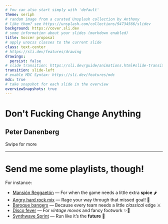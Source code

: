 ```yaml
---
# You can also start simply with 'default'
theme: seriph
# random image from a curated Unsplash collection by Anthony
# like them? see https://unsplash.com/collections/94734566/slidev
background: https://cover.sli.dev
# some information about your slides (markdown enabled)
title: Soccer proposal
# apply unocss classes to the current slide
class: text-center
# https://sli.dev/features/drawing
drawings:
  persist: false
# slide transition: https://sli.dev/guide/animations.html#slide-transitions
transition: slide-left
# enable MDC Syntax: https://sli.dev/features/mdc
mdc: true
# take snapshot for each slide in the overview
overviewSnapshots: true
---
```


# Don't Fucking Change Anything

## Peter Danenberg

<div class="pt-12">
  <span @click="$slidev.nav.next" class="px-2 py-1 rounded cursor-pointer" hover="bg-white bg-opacity-10">
    Swipe for more <carbon:arrow-right class="inline"/>
  </span>
</div>

<div class="abs-br m-6 flex gap-2">
  <a href="https://www.linkedin.com/in/peterdanenberg/" target="_blank" alt="LinkedIn" title="Connect on LinkedIn"
    class="text-xl slidev-icon-btn opacity-50 !border-none !hover:text-white">
    <carbon-logo-linkedin />
  </a>
  <a href="https://github.com/klutometis/soccer-proposal" target="_blank" alt="GitHub" title="Open in GitHub"
    class="text-xl slidev-icon-btn opacity-50 !border-none !hover:text-white">
    <carbon-logo-github />
  </a>
</div>

---

# Send me some <span v-mark.circle.red>playlists</span>, though!

<span v-mark.highlight.yellow>For instance:</span>

- <span v-mark="{color: 'lime', brackets: ['left','right'], type: 'bracket'}">[Mansión Reggaetón](https://open.spotify.com/playlist/37i9dQZF1DWZjqjZMudx9T) — For when the game needs a little extra **spice** 🌶️</span>
- <span v-mark.underline.orange>[Angry hard rock mix](https://open.spotify.com/playlist/37i9dQZF1EIfLeXYo5Rqhb) — Rage your way through that missed goal! 🤘</span>
- <span v-mark.box.cyan>[Baroque bangers](https://open.spotify.com/playlist/4A4DwhBNHsOVK8AdtZ3HFr) — Because every team needs a little *classical* edge ⚔️</span>
- <span v-mark.highlight.pink>[Disco fever](https://open.spotify.com/playlist/37i9dQZF1DX2GKumqRIZ7g) — For *vintage moves* and fancy footwork ✨🕺</span>
- <span v-mark.crossed-off.yellow>[Synthwave Sprint](https://open.spotify.com/playlist/7gh5NAVKOqUZ8fPrM5NvXh) — Run like it’s the **future** 🌆</span>
